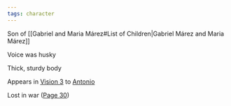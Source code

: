 ```yaml
---
tags: character
---
```

Son of [[Gabriel and Maria Márez#List of Children|Gabriel Márez and Maria Márez]]

Voice was husky

Thick, sturdy body

Appears in [Vision 3](</Vision 3>) to [Antonio](</Antonio Márez>)

Lost in war ([Page 30](</BMU.pdf#page=42>))